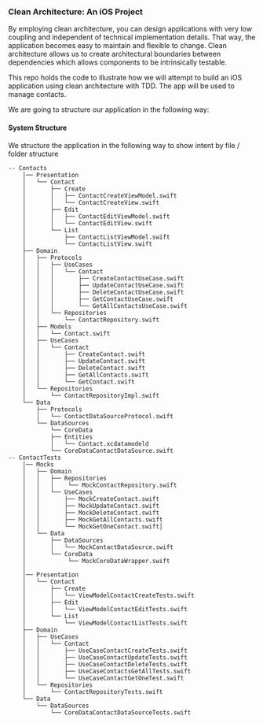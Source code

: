 ### Clean Architecture: An iOS Project

By employing clean architecture, you can design applications with very low coupling and independent of technical implementation details. That way, the application becomes easy to maintain and flexible to change. Clean architecture allows us to create architectural boundaries between dependencies which allows components to be intrinsically testable.

This repo holds the code to illustrate how we will attempt to build an iOS application using clean architecture with TDD. The app will be used to manage contacts.

We are going to structure our application in the following way:

#### System Structure
We structure the application in the following way to show intent by file / folder structure

```
-- Contacts
    │── Presentation
    │   └── Contact
    │       ├── Create
    │       │   ├── ContactCreateViewModel.swift
    │       │   └── ContactCreateView.swift
    │       ├── Edit
    │       │   ├── ContactEditViewModel.swift
    │       │   └── ContactEditView.swift
    │       └── List
    │           ├── ContactListViewModel.swift
    │           └── ContactListView.swift
    ├── Domain
    │   ├── Protocols
    │   │   ├── UseCases
    │   │   │   └── Contact
    │   │   │       ├── CreateContactUseCase.swift
    │   │   │       ├── UpdateContactUseCase.swift
    │   │   │       ├── DeleteContactUseCase.swift
    │   │   │       ├── GetContactUseCase.swift
    │   │   │       └── GetAllContactsUseCase.swift
    │   │   └── Repositories
    │   │       └── ContactRepository.swift
    │   ├── Models
    │   │   └── Contact.swift
    │   ├── UseCases
    │   │   └── Contact
    │   │       ├── CreateContact.swift
    │   │       ├── UpdateContact.swift
    │   │       ├── DeleteContact.swift
    │   │       ├── GetAllContacts.swift
    │   │       └── GetContact.swift
    │   └── Repositories
    │       └── ContactRepositoryImpl.swift
    └── Data
        ├── Protocols
        │   └── ContactDataSourceProtocol.swift
        └── DataSources
            └── CoreData
            ├── Entities
            │   └── Contact.xcdatamodeld
            └── CoreDataContactDataSource.swift
-- ContactTests
    │── Mocks
    │   ├── Domain
    │   │   ├── Repositories
    │   │   │    └── MockContactRepository.swift
    │   │   └── UseCases
    │   │       ├── MockCreateContact.swift
    │   │       ├── MockUpdateContact.swift
    │   │       ├── MockDeleteContact.swift
    │   │       ├── MockGetAllContacts.swift
    │   │       └── MockGetOneContact.swift│   
    │   └── Data
    │       ├── DataSources
    │       │   └── MockContactDataSource.swift
    │       └── CoreData
    │            └── MockCoreDataWrapper.swift
    │ 
    │── Presentation
    │   └── Contact
    │       ├── Create
    │       │   └── ViewModelContactCreateTests.swift
    │       ├── Edit
    │       │   └── ViewModelContactEditTests.swift
    │       └── List
    │           └── ViewModelContactListTests.swift
    ├── Domain
    │   ├── UseCases
    │   │   └── Contact
    │   │       ├── UseCaseContactCreateTests.swift
    │   │       ├── UseCaseContactUpdateTests.swift
    │   │       ├── UseCaseContactDeleteTests.swift
    │   │       ├── UseCaseContactsGetAllTests.swift
    │   │       └── UseCaseContactGetOneTest.swift
    │   └── Repositories
    │       └── ContactRepositoryTests.swift
    └── Data
        └── DataSources
            └── CoreDataContactDataSourceTests.swift

```